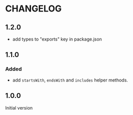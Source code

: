 # CHANGELOG

## 1.2.0

- add types to "exports" key in package.json

## 1.1.0

### Added

- add `startsWith`, `endsWith` and `includes` helper methods.

## 1.0.0

Initial version
